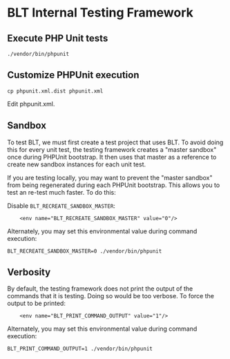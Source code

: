 # BLT Internal Testing Framework

## Execute PHP Unit tests

```
./vendor/bin/phpunit
```

## Customize PHPUnit execution

```
cp phpunit.xml.dist phpunit.xml
```

Edit phpunit.xml.

## Sandbox

To test BLT, we must first create a test project that uses BLT. To avoid doing this for every unit test, the testing framework creates a "master sandbox" once during PHPUnit bootstrap. It then uses that master as a reference to create new sandbox instances for each unit test.

If you are testing locally, you may want to prevent the "master sandbox" from being regenerated during each PHPUnit bootstrap. This allows you to test an re-test much faster. To do this:

Disable `BLT_RECREATE_SANDBOX_MASTER`:
```
    <env name="BLT_RECREATE_SANDBOX_MASTER" value="0"/>
```

Alternately, you may set this environmental value during command execution:
```
BLT_RECREATE_SANDBOX_MASTER=0 ./vendor/bin/phpunit
```

## Verbosity

By default, the testing framework does not print the output of the commands that it is testing. Doing so would be too verbose. To force the output to be printed:

```
    <env name="BLT_PRINT_COMMAND_OUTPUT" value="1"/>
```

Alternately, you may set this environmental value during command execution:
```
BLT_PRINT_COMMAND_OUTPUT=1 ./vendor/bin/phpunit
